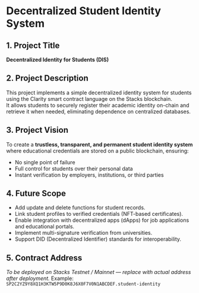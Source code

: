 # Decentralized Student Identity System

## 1. Project Title
**Decentralized Identity for Students (DIS)**

## 2. Project Description
This project implements a simple decentralized identity system for students using the Clarity smart contract language on the Stacks blockchain.  
It allows students to securely register their academic identity on-chain and retrieve it when needed, eliminating dependence on centralized databases.

## 3. Project Vision
To create a **trustless, transparent, and permanent student identity system** where educational credentials are stored on a public blockchain, ensuring:
- No single point of failure
- Full control for students over their personal data
- Instant verification by employers, institutions, or third parties

## 4. Future Scope
- Add update and delete functions for student records.
- Link student profiles to verified credentials (NFT-based certificates).
- Enable integration with decentralized apps (dApps) for job applications and educational portals.
- Implement multi-signature verification from universities.
- Support DID (Decentralized Identifier) standards for interoperability.

## 5. Contract Address
*To be deployed on Stacks Testnet / Mainnet — replace with actual address after deployment.*
Example: `SP2C2YZ9Y8XQ1H3KTW5P9D0K8J6X0F7V0N1ABCDEF.student-identity`
